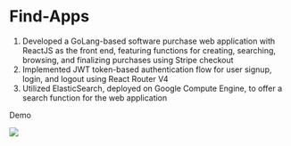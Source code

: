 # Find-Apps


1. Developed a GoLang-based software purchase web application with ReactJS as the front end, featuring functions for creating, searching, browsing, and finalizing purchases using Stripe checkout
2. Implemented JWT token-based authentication flow for user signup, login, and logout using React Router V4
3. Utilized ElasticSearch, deployed on Google Compute Engine, to offer a search function for the web application


Demo

![](https://github.com/mChen0422/Find-Apps/blob/main/Find%20Apps.gif)
